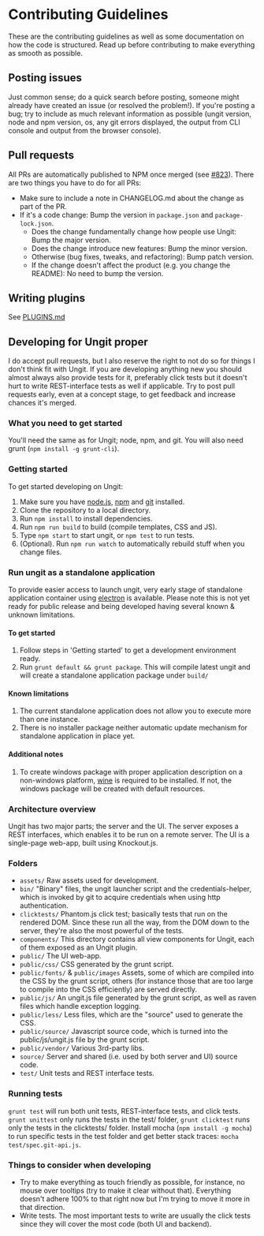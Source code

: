 # Contributing Guidelines

These are the contributing guidelines as well as some documentation on how the code is structured. Read up before contributing to make everything as smooth as possible.

## Posting issues

Just common sense; do a quick search before posting, someone might already have created an issue (or resolved the problem!). If you're posting a bug; try to include as much relevant information as possible (ungit version, node and npm version, os, any git errors displayed, the output from CLI console and output from the browser console).

## Pull requests

All PRs are automatically published to NPM once merged (see [#823](https://github.com/FredrikNoren/ungit/issues/823)).
There are two things you have to do for all PRs:

- Make sure to include a note in CHANGELOG.md about the change as part of the PR.
- If it's a code change: Bump the version in `package.json` and `package-lock.json`.
  - Does the change fundamentally change how people use Ungit: Bump the major version.
  - Does the change introduce new features: Bump the minor version.
  - Otherwise (bug fixes, tweaks, and refactoring): Bump patch version.
  - If the change doesn't affect the product (e.g. you change the README): No need to bump the version.

## Writing plugins

See [PLUGINS.md](PLUGINS.md)

## Developing for Ungit proper

I do accept pull requests, but I also reserve the right to not do so for things I don't think fit with Ungit. If you are developing anything new you should almost always also provide tests for it, preferably click tests but it doesn't hurt to write REST-interface tests as well if applicable. Try to post pull requests early, even at a concept stage, to get feedback and increase chances it's merged.

### What you need to get started

You'll need the same as for Ungit; node, npm, and git. You will also need grunt (`npm install -g grunt-cli`).

### Getting started

To get started developing on Ungit:

 1. Make sure you have [node.js](https://nodejs.org/), [npm](https://www.npmjs.com/) and [git](https://git-scm.com/) installed.
 2. Clone the repository to a local directory.
 3. Run `npm install` to install dependencies.
 4. Run `npm run build` to build (compile templates, CSS and JS).
 5. Type `npm start` to start ungit, or `npm test` to run tests.
 6. (Optional). Run `npm run watch` to automatically rebuild stuff when you change files.

### Run ungit as a standalone application

To provide easier access to launch ungit, very early stage of standalone application container using [electron](https://electronjs.org/) is available.
Please note this is not yet ready for public release and being developed having several known & unknown limitations.

#### To get started

 1. Follow steps in 'Getting started' to get a development environment ready.
 2. Run `grunt default && grunt package`. This will compile latest ungit and will create a standalone application package under `build/`

#### Known limitations

 1. The current standalone application does not allow you to execute more than one instance.
 2. There is no installer package neither automatic update mechanism for standalone application in place yet.

#### Additional notes

 1. To create windows package with proper application description on a non-windows platform, [wine](https://www.winehq.org/) is required to be installed. If not, the windows package will be created with default resources.

### Architecture overview

Ungit has two major parts; the server and the UI. The server exposes a REST interfaces, which enables it to be run on a remote server. The UI is a single-page web-app, built using Knockout.js.

### Folders

- `assets/` Raw assets used for development.
- `bin/` "Binary" files, the ungit launcher script and the credentials-helper, which is invoked by git to acquire credentials when using http authentication.
- `clicktests/` Phantom.js click test; basically tests that run on the rendered DOM. Since these run all the way, from the DOM down to the server, they're also the most powerful of the tests.
- `components/` This directory contains all view components for Ungit, each of them exposed as an Ungit plugin.
- `public/` The UI web-app.
- `public/css/` CSS generated by the grunt script.
- `public/fonts/` & `public/images` Assets, some of which are compiled into the CSS by the grunt script, others (for instance those that are too large to compile into the CSS efficiently) are served directly.
- `public/js/` An ungit.js file generated by the grunt script, as well as raven files which handle exception logging.
- `public/less/` Less files, which are the "source" used to generate the CSS.
- `public/source/` Javascript source code, which is turned into the public/js/ungit.js file by the grunt script.
- `public/vendor/` Various 3rd-party libs.
- `source/` Server and shared (i.e. used by both server and UI) source code.
- `test/` Unit tests and REST interface tests.

### Running tests

`grunt test` will run both unit tests, REST-interface tests, and click tests. `grunt unittest` only runs the tests in the test/ folder, `grunt clicktest` runs only the tests in the clicktests/ folder. Install mocha (`npm install -g mocha`) to run specific tests in the test folder and get better stack traces: `mocha test/spec.git-api.js`.

### Things to consider when developing

- Try to make everything as touch friendly as possible, for instance, no mouse over tooltips (try to make it clear without that). Everything doesn't adhere 100% to that right now but I'm trying to move it more in that direction.
- Write tests. The most important tests to write are usually the click tests since they will cover the most code (both UI and backend).
